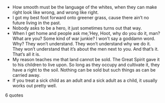  - How smooth must be the language of the whites, when they can make right look like wrong, and wrong like right.
 - I got my best foot forward onto greener grass, cause there ain’t no future living in the past.
 - Nobody asks to be a hero, it just sometimes turns out that way.
 - When I get home and people ask me,’Hey, Hoot, why do you do it, man? What are you? Some kind of war junkie? I won’t say a goddamn word. Why? They won’t understand. They won’t understand why we do it. They won’t understand that it’s about the men next to you. And that’s it. That’s all it is.
 - My reason teaches me that land cannot be sold. The Great Spirit gave it to his children to live upon. So long as they occupy and cultivate it, they have a right to the soil. Nothing can be sold but such things as can be carried away.
 - If you treat a sick child as an adult and a sick adult as a child, it usually works out pretty well.

6 quotes